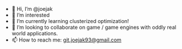 - 👋 Hi, I’m @joejak
- 👀 I’m interested
- 🌱 I’m currently learning clusterized optimization!
- 💞️ I’m looking to collaborate on game / game engines with oddly real world applications.
- 📫 How to reach me: git.joejak93@gmail.com

<!---
joejak/joejak is a ✨ special ✨ repository because its `README.md` (this file) appears on your GitHub profile.
You can click the Preview link to take a look at your changes.
--->
